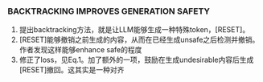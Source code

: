 ### BACKTRACKING IMPROVES GENERATION SAFETY
1. 提出backtracking方法，就是让LLM能够生成一种特殊token，[RESET]。
2. [RESET]能够撤销之前生成的内容，从而在已经生成unsafe之后检测并撤销。作者发现这样能够enhance safe的程度
3. 修正了loss，见Eq.1。加了额外的一项，鼓励在生成undesirable内容后生成[RESET]撤回。这其实是一种对齐